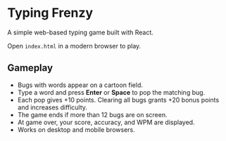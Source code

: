 # Typing Frenzy

A simple web-based typing game built with React.

Open `index.html` in a modern browser to play.

## Gameplay
- Bugs with words appear on a cartoon field.
- Type a word and press **Enter** or **Space** to pop the matching bug.
- Each pop gives +10 points. Clearing all bugs grants +20 bonus points and increases difficulty.
- The game ends if more than 12 bugs are on screen.
- At game over, your score, accuracy, and WPM are displayed.
- Works on desktop and mobile browsers.
